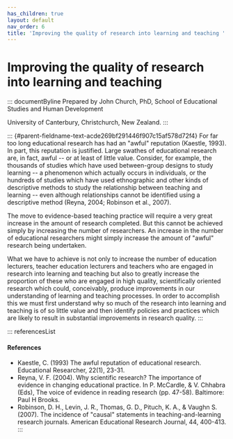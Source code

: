 ```yaml
---
has_children: true
layout: default
nav_order: 6
title: 'Improving the quality of research into learning and teaching '
---
```

# Improving the quality of research into learning and teaching 


::: documentByline
Prepared by John Church, PhD, School of Educational Studies and Human
Development

University of Canterbury, Christchurch, New Zealand.
:::

::: {#parent-fieldname-text-acde269bf291446f907c15af578d72f4}
For far too long educational research has had an "awful" reputation
(Kaestle, 1993). In part, this reputation is justified. Large swathes of
educational research are, in fact, awful -- or at least of little value.
Consider, for example, the thousands of studies which have used
between-group designs to study learning -- a phenomenon which actually
occurs in individuals, or the hundreds of studies which have used
ethnographic and other kinds of descriptive methods to study the
relationship between teaching and learning -- even although
relationships cannot be identified using a descriptive method (Reyna,
2004; Robinson et al., 2007).

The move to evidence-based teaching practice will require a very great
increase in the amount of research completed. But this cannot be
achieved simply by increasing the number of researchers. An increase in
the number of educational researchers might simply increase the amount
of "awful" research being undertaken.

What we have to achieve is not only to increase the number of education
lecturers, teacher education lecturers and teachers who are engaged in
research into learning and teaching but also to greatly increase the
proportion of these who are engaged in high quality, scientifically
oriented research which could, conceivably, produce improvements in our
understanding of learning and teaching processes. In order to accomplish
this we must first understand why so much of the research into learning
and teaching is of so little value and then identify policies and
practices which are likely to result in substantial improvements in
research quality.
:::

::: referencesList
#### References

-   Kaestle, C. (1993) The awful reputation of educational research.
    Educational Researcher, 22(1), 23-31.
-   Reyna, V. F. (2004). Why scientific research? The importance of
    evidence in changing educational practice. In P. McCardle, & V.
    Chhabra (Eds), The voice of evidence in reading research (pp.
    47-58). Baltimore: Paul H Brooks.
-   Robinson, D. H., Levin, J. R., Thomas, G. D., Pituch, K. A., &
    Vaughn S. (2007). The incidence of \"causal\" statements in
    teaching-and-learning research journals. American Educational
    Research Journal, 44, 400-413.
:::
